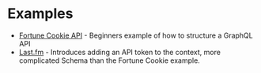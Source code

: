 # Examples

* [Fortune Cookie API](./fortune-api/) - Beginners example of how to structure a GraphQL API
* [Last.fm](./lastfm/) - Introduces adding an API token to the context, more complicated Schema than the Fortune Cookie example.